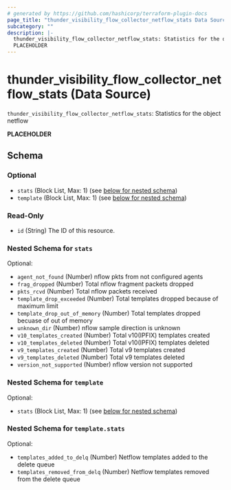 ```yaml
---
# generated by https://github.com/hashicorp/terraform-plugin-docs
page_title: "thunder_visibility_flow_collector_netflow_stats Data Source - terraform-provider-thunder"
subcategory: ""
description: |-
  thunder_visibility_flow_collector_netflow_stats: Statistics for the object netflow
  PLACEHOLDER
---
```


# thunder_visibility_flow_collector_netflow_stats (Data Source)

`thunder_visibility_flow_collector_netflow_stats`: Statistics for the object netflow

__PLACEHOLDER__



<!-- schema generated by tfplugindocs -->
## Schema

### Optional

- `stats` (Block List, Max: 1) (see [below for nested schema](#nestedblock--stats))
- `template` (Block List, Max: 1) (see [below for nested schema](#nestedblock--template))

### Read-Only

- `id` (String) The ID of this resource.

<a id="nestedblock--stats"></a>
### Nested Schema for `stats`

Optional:

- `agent_not_found` (Number) nflow pkts from not configured agents
- `frag_dropped` (Number) Total nflow fragment packets dropped
- `pkts_rcvd` (Number) Total nflow packets received
- `template_drop_exceeded` (Number) Total templates dropped because of maximum limit
- `template_drop_out_of_memory` (Number) Total templates dropped becuase of out of memory
- `unknown_dir` (Number) nflow sample direction is unknown
- `v10_templates_created` (Number) Total v10(IPFIX) templates created
- `v10_templates_deleted` (Number) Total v10(IPFIX) templates deleted
- `v9_templates_created` (Number) Total v9 templates created
- `v9_templates_deleted` (Number) Total v9 templates deleted
- `version_not_supported` (Number) nflow version not supported


<a id="nestedblock--template"></a>
### Nested Schema for `template`

Optional:

- `stats` (Block List, Max: 1) (see [below for nested schema](#nestedblock--template--stats))

<a id="nestedblock--template--stats"></a>
### Nested Schema for `template.stats`

Optional:

- `templates_added_to_delq` (Number) Netflow templates added to the delete queue
- `templates_removed_from_delq` (Number) Netflow templates removed from the delete queue


